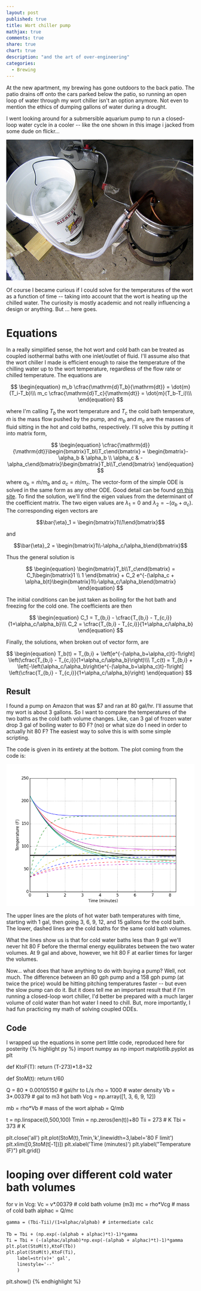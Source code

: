 ```yaml
---
layout: post
published: true
title: Wort chiller pump
mathjax: true
comments: true
share: true
chart: true
description: "and the art of over-engineering"
categories: 
  - Brewing
---
```


At the new apartment, my brewing has gone outdoors to the back patio. The patio drains off onto the cars parked below the patio, so running an open loop of water through my wort chiller isn't an option anymore. Not even to mention the ethics of dumping gallons of water during a drought.

I went looking around for a submersible aquarium pump to run a closed-loop water cycle in a cooler -- like the one shown in this image i jacked from some dude on flickr...

![wort chiller pumping](/images/post/2115697301_ff9c9a3de1.jpg)

Of course I became curious if I could solve for the temperatures of the wort as a function of time -- taking into account that the wort is heating up the chilled water. The curiosity is mostly academic and not really influencing a design or anything. But ... here goes.

# Equations
In a really simplified sense, the hot wort and cold bath can be treated as coupled isothermal baths with one inlet/outlet of fluid. I'll assume also that the wort chiller I made is efficient enough to raise the temperature of the chilling water up to the wort  temperature, regardless of the flow rate or chilled temperature. The equations are

$$
\begin{equation}
m_b \cfrac{\mathrm{d}T_b}{\mathrm{dt}} = \dot{m}(T_i-T_b)\\\
m_c \cfrac{\mathrm{d}T_c}{\mathrm{dt}} = \dot{m}(T_b-T_i)\\\
\end{equation}
$$

where I'm calling $T_b$ the wort temperature and $T_c$ the cold bath temperature, $\dot{m}$ is the mass flow pushed by the pump, and $m_b$ and $m_c$ are the masses of fluid sitting in the hot and cold baths, respectively. I'll solve this by putting it into matrix form,

$$
\begin{equation}
\cfrac{\mathrm{d}}{\mathrm{dt}}\begin{bmatrix}T_b\\T_c\end{bmatrix} = \begin{bmatrix}-\alpha_b & \alpha_b \\ \alpha_c & -\alpha_c\end{bmatrix}\begin{bmatrix}T_b\\T_c\end{bmatrix}
\end{equation}
$$

where $\alpha_b = \dot{m}/m_b$ and $\alpha_c = \dot{m}/m_c$. The vector-form of the simple ODE is solved in the same form as any other ODE. Good detail can be found [on this site](http://tutorial.math.lamar.edu/Classes/DE/SolutionsToSystems.aspx). To find the solution, we'll find the eigen values from the determinant of the coefficient matrix. The two eigen values are $\lambda_1 = 0$ and $\lambda_2 = -(\alpha_b + \alpha_c)$. The corresponding eigen vectors are

$$\bar{\eta}_1 = \begin{bmatrix}1\\1\end{bmatrix}$$

and 

$$\bar{\eta}_2 = \begin{bmatrix}1\\-\alpha_c/\alpha_b\end{bmatrix}$$ 

Thus the general solution is

$$
\begin{equation}
\begin{bmatrix}T_b\\T_c\end{bmatrix} = C_1\begin{bmatrix}1 \\ 1 \end{bmatrix} + C_2 e^{-(\alpha_c + \alpha_b)t}\begin{bmatrix}1\\-\alpha_c/\alpha_b\end{bmatrix}
\end{equation}
$$

The initial conditions can be just taken as boiling for the hot bath and freezing for the cold one. The coefficients are then

$$
\begin{equation}
C_1 = T_{b,i} - \cfrac{T_{b,i} - T_{c,i}}{1+\alpha_c/\alpha_b}\\\
C_2 = \cfrac{T_{b,i} - T_{c,i}}{1+\alpha_c/\alpha_b}
\end{equation}
$$

Finally, the solutions, when broken out of vector form, are

$$
\begin{equation}
T_b(t) = T_{b,i} + \left[e^{-(\alpha_b+\alpha_c)t}-1\right] \left(\cfrac{T_{b,i} - T_{c,i}}{1+\alpha_c/\alpha_b}\right)\\\
T_c(t) = T_{b,i} + \left[-\left(\alpha_c/\alpha_b\right)e^{-(\alpha_b+\alpha_c)t}-1\right] \left(\cfrac{T_{b,i} - T_{c,i}}{1+\alpha_c/\alpha_b}\right)
\end{equation}
$$

## Result
I found a pump on Amazon that was $7 and ran at 80 gal/hr. I'll assume that my wort is about 3 gallons. So I want to compare the temperatures of the two baths as the cold bath volume changes. Like, can 3 gal of frozen water drop 3 gal of boiling water to 80 F? (no) or what size do I need in order to actually hit 80 F? The easiest way to solve this is with some simple scripting.

The code is given in its entirety at the bottom. The plot coming from the code is:

![wort chiller temp plots](/images/post/figure_2.png)

The upper lines are the plots of hot water bath temperatures with time, starting with 1 gal, then going 3, 6, 9, 12, and 15 gallons for the cold bath. The lower, dashed lines are the cold baths for the same cold bath volumes.

What the lines show us is that for cold water baths less than 9 gal we'll never hit 80 F before the thermal energy equilibrates between the two water volumes. At 9 gal and above, however, we hit 80 F at earlier times for larger the volumes. 

Now... what does that have anything to do with buying a pump? Well, not much. The difference between an 80 gph pump and a 158 gph pump (at twice the price) would be hitting pitching temperatures faster -- but even the slow pump can do it. But it does tell me an important result that if I'm running a closed-loop wort chiller, I'd better be prepared with a much larger volume of cold water than hot water I need to chill. But, more importantly, I had fun practicing my math of solving coupled ODEs.

## Code
I wrapped up the equations in some pert little code, reproduced here for posterity
{% highlight py %}
import numpy as np
import matplotlib.pyplot as plt

def KtoF(T):
	return (T-273)*1.8+32

def StoM(t):
	return t/60

Q = 80 * 0.00105150 # gal/hr to L/s
rho = 1000     		# water density 
Vb = 3*.00379  		# gal to m3 hot bath
Vcg = np.array([1, 3, 6, 9, 12])

mb = rho*Vb  		# mass of the wort
alphab = Q/mb

t = np.linspace(0,500,100)
Tmin = np.zeros(len(t))+80
Tii = 273 			# K
Tbi = 373 			# K

plt.close('all')
plt.plot(StoM(t),Tmin,'k',linewidth=3,label='80 F limit')
plt.xlim([0,StoM(t[-1])])
plt.xlabel('Time (minutes)')
plt.ylabel("Temperature (F)")
plt.grid()

# looping over different cold water bath volumes
for v in Vcg:
	Vc = v*.00379	# cold bath volume (m3)
	mc = rho*Vcg 	# mass of cold bath
	alphac = Q/mc

	gamma = (Tbi-Tii)/(1+alphac/alphab) # intermediate calc

	Tb = Tbi + (np.exp(-(alphab + alphac)*t)-1)*gamma
	Ti = Tbi + (-(alphac/alphab)*np.exp(-(alphab + alphac)*t)-1)*gamma
	plt.plot(StoM(t),KtoF(Tb))
	plt.plot(StoM(t),KtoF(Ti),
		label=str(v)+' gal',
		linestyle='--'
		)
plt.show()
{% endhighlight %}